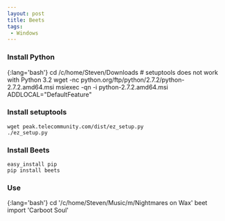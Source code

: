 ```yaml
---
layout: post
title: Beets
tags:
 - Windows
---
```


### Install Python

{:lang='bash'}
	cd /c/home/Steven/Downloads
	# setuptools does not work with Python 3.2
	wget -nc python.org/ftp/python/2.7.2/python-2.7.2.amd64.msi
	msiexec -qn -i python-2.7.2.amd64.msi ADDLOCAL="DefaultFeature"

### Install setuptools
	wget peak.telecommunity.com/dist/ez_setup.py
	./ez_setup.py

### Install Beets
	easy_install pip
	pip install beets

### Use

{:lang='bash'}
	cd '/c/home/Steven/Music/m/Nightmares on Wax'
	beet import 'Carboot Soul'